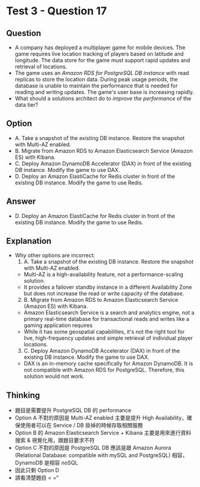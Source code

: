 # Test 3 - Question 17
## Question
* A company has deployed a multiplayer game for mobile devices. The game requires live location tracking of players based on latitude and longitude. The data store for the game must support rapid updates and retrieval of locations.
* The game uses an *Amazon RDS for PostgreSQL DB instance* with read replicas to store the location data. During peak usage periods, the database is unable to maintain the performance that is needed for reading and writing updates. The game's user base is increasing rapidly.
* What should a solutions architect do to *improve the performance* of the data tier?

## Option
* A. Take a snapshot of the existing DB instance. Restore the snapshot with Multi-AZ enabled.
* B. Migrate from Amazon RDS to Amazon Elasticsearch Service (Amazon ES) with Kibana.
* C. Deploy Amazon DynamoDB Accelerator (DAX) in front of the existing DB instance. Modify the game to use DAX.
* D. Deploy an Amazon ElastiCache for Redis cluster in front of the existing DB instance. Modify the game to use Redis.


## Answer
* D. Deploy an Amazon ElastiCache for Redis cluster in front of the existing DB instance. Modify the game to use Redis.



## Explanation
* Why other options are incorrect:
  1. A. Take a snapshot of the existing DB instance. Restore the snapshot with Multi-AZ enabled. 
    * Multi-AZ is a high-availability feature, not a performance-scaling solution.
    * It provides a failover standby instance in a different Availability Zone but does not increase the read or write capacity of the database.
  2. B. Migrate from Amazon RDS to Amazon Elasticsearch Service (Amazon ES) with Kibana. 
    * Amazon Elasticsearch Service is a search and analytics engine, not a primary real-time database for transactional reads and writes like a gaming application requires
    * While it has some geospatial capabilities, it's not the right tool for live, high-frequency updates and simple retrieval of individual player locations.
  3. C. Deploy Amazon DynamoDB Accelerator (DAX) in front of the existing DB instance. Modify the game to use DAX.
    * DAX is an in-memory cache specifically for Amazon DynamoDB. It is not compatible with Amazon RDS for PostgreSQL. Therefore, this solution would not work.


## Thinking
* 題目是需要提升 PostgreSQL DB 的 performance
* Option A 不對的原因是 Multi-AZ enabled 主要是提升 High Availability，確保使用者可以在 Service / DB 掛掉的時候存取相關服務
* Option B 的 Amazon Elasticsearch Service + Kibana 主要是用來進行資料搜索 & 視覺化用，跟題目要求不符
* Option C 不對的原因是 PostgreSQL DB 應該是跟 Amazon Aurora (Relational Database: compatible with mySQL and PostgreSQL) 相容，DynamoDB 是相容 noSQL 
* 因此只剩 Option D
* 請看清楚題目 = =“